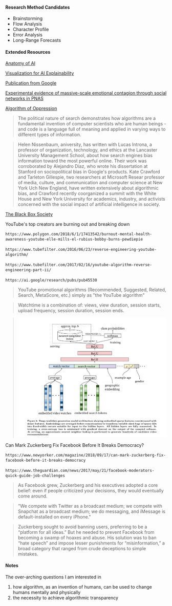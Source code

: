 #### Research Method Candidates
* Brainstorming
* Flow Analysis
* Character Profile
* Error Analysis
* Long-Range Forecasts
#### Extended Resources
[Anatomy of AI](https://anatomyof.ai)

[Visualization for AI Explainability](https://visxai.io)

[Publication from Google](https://ai.google/research/pubs/)

[Experimental evidence of massive-scale emotional contagion through social networks in PNAS](http://www.pnas.org/content/pnas/111/24/8788.full.pdf)

[Algorithm of Oppression](https://nyupress.org/books/9781479837243/)

> The political nature of search demonstrates how algorithms are a fundamental invention of computer scientists who are human beings - and code is a language full of meaning and applied in varying ways to different types of information.

> Helen Nissenbaum, aniversity, has written with Lucas Introna, a professor of organization, technology, and ethics at the Lancaster University Management School, about how search engines bias information toward the most powerful online. Their work was corroborated by Alejandro Diaz, who wrote his dissertation at Stanford on sociopolitical bias in Google's products. Kate Crawford and Tarleton Gillespie, two researchers at Microsoft Resear professor of media, culture, and communication and computer science at New York Uch New England, have written extensively about algorithmic bias, and Crawford recently coorganized a summit with the White House and New York University for academics, industry, and activists concerned with the social impact of artificial intelligence in society. 

[The Black Box Society](http://www.hup.harvard.edu/catalog.php?isbn=9780674368279)

YouTube's top creators are burning out and breaking down

    https://www.polygon.com/2018/6/1/17413542/burnout-mental-health-awareness-youtube-elle-mills-el-rubius-bobby-burns-pewdiepie

    https://www.tubefilter.com/2016/06/23/reverse-engineering-youtube-algorithm/

    https://www.tubefilter.com/2017/02/16/youtube-algorithm-reverse-engineering-part-ii/

    https://ai.google/research/pubs/pub45530

> YouTube promotional algorithms (Recommended, Suggested, Related, Search, MetaScore, etc.) simply as "the YouTube algorithm"

> Watchtime is a combination of: views, view duration, session starts, upload frequency, session duration, session ends. 

> ![alt text](Assets/youtube.png "DNN for Youtube Recommendation")

Can Mark Zuckerberg Fix Facebook Before It Breaks Democracy?

    https://www.newyorker.com/magazine/2018/09/17/can-mark-zuckerberg-fix-facebook-before-it-breaks-democracy

    https://www.theguardian.com/news/2017/may/21/facebook-moderators-quick-guide-job-challenges 

> As Facebook grew, Zuckerberg and his executives adopted a core belief: even if people criticized your decisions, they would eventually come around.

> "We compete with Twitter as a broadcast medium; we compete with Snapchat as a broadcast medium; we do messaging, and iMessage is default-installed on every iPhone."

> Zuckerberg sought to avoid banning users, preferring to be a “platform for all ideas.” But he needed to prevent Facebook from becoming a swamp of hoaxes and abuse. His solution was to ban “hate speech” and impose lesser punishments for “misinformation,” a broad category that ranged from crude deceptions to simple mistakes.

#### Notes
The over-arching questions I am interested in 
1. how algorithm, as an invention of humans, can be used to change humans mentally and physically
2. the necessity to achieve algorithmic transparency


